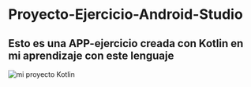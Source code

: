 # Proyecto-Ejercicio-Android-Studio

## Esto es una APP-ejercicio creada con Kotlin en mi aprendizaje con este lenguaje

![mi proyecto Kotlin](https://telegra.ph/file/3e9d11c5b624b0de22018.png)
